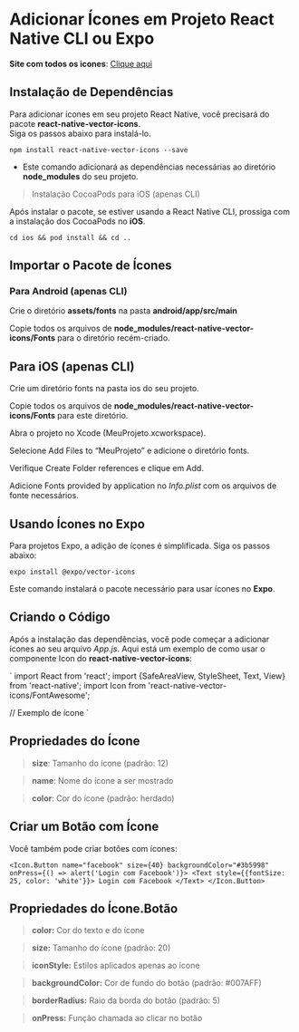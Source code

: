 # Adicionar Ícones em Projeto React Native CLI ou Expo

**Site com todos os icones**: [Clique aqui](https://oblador.github.io/react-native-vector-icons/)  


## Instalação de Dependências  

Para adicionar ícones em seu projeto React Native, você precisará do pacote **react-native-vector-icons**.  
Siga os passos abaixo para instalá-lo.  

`
npm install react-native-vector-icons --save
`  

- Este comando adicionará as dependências necessárias ao diretório **node_modules** do seu projeto.

> Instalação CocoaPods para iOS (apenas CLI)

Após instalar o pacote, se estiver usando a React Native CLI, prossiga com a instalação dos CocoaPods no **iOS**.

`
cd ios && pod install && cd ..
`  

## Importar o Pacote de Ícones  

  
### Para Android (apenas CLI)
Crie o diretório **assets/fonts** na pasta **android/app/src/main**  

Copie todos os arquivos de **node_modules/react-native-vector-icons/Fonts** para o diretório recém-criado.  

## Para iOS (apenas CLI)  

  
Crie um diretório fonts na pasta ios do seu projeto.  

Copie todos os arquivos de **node_modules/react-native-vector-icons/Fonts** para este diretório.  

Abra o projeto no Xcode (MeuProjeto.xcworkspace).  

Selecione Add Files to “MeuProjeto” e adicione o diretório fonts.  

Verifique Create Folder references e clique em Add.  

Adicione Fonts provided by application no *Info.plist* com os arquivos de fonte necessários.  

## Usando Ícones no Expo  

  
Para projetos Expo, a adição de ícones é simplificada. Siga os passos abaixo:  

`
expo install @expo/vector-icons
`  

Este comando instalará o pacote necessário para usar ícones no **Expo**.  

  
## Criando o Código  

Após a instalação das dependências, você pode começar a adicionar ícones ao seu arquivo *App.js*. Aqui está um exemplo de como usar o componente Icon do **react-native-vector-icons**:  

`
import React from 'react';
import {SafeAreaView, StyleSheet, Text, View} from 'react-native';
import Icon from 'react-native-vector-icons/FontAwesome';

// Exemplo de ícone
<Icon name="users" size={60} color="#900" />
`

## Propriedades do Ícone  

> **size**: Tamanho do ícone (padrão: 12)  

> **name**: Nome do ícone a ser mostrado  

> **color**: Cor do ícone (padrão: herdado)  

## Criar um Botão com Ícone  

  
Você também pode criar botões com ícones:  

`
<Icon.Button
  name="facebook"
  size={40}
  backgroundColor="#3b5998"
  onPress={() => alert('Login com Facebook')}>
    <Text style={{fontSize: 25, color: 'white'}}>
      Login com Facebook
    </Text>
</Icon.Button>
`

## Propriedades do Ícone.Botão  

  
> **color:** Cor do texto e do ícone  

> **size:** Tamanho do ícone (padrão: 20)  

> **iconStyle:** Estilos aplicados apenas ao ícone  

> **backgroundColor:** Cor de fundo do botão (padrão: #007AFF)  

> **borderRadius:** Raio da borda do botão (padrão: 5)  

> **onPress:** Função chamada ao clicar no botão  

